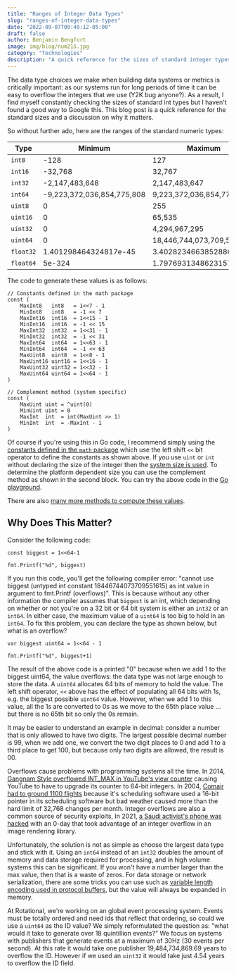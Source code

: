 ```yaml
---
title: "Ranges of Integer Data Types"
slug: "ranges-of-integer-data-types"
date: "2022-09-07T09:40:12-05:00"
draft: false
author: Benjamin Bengfort
image: img/blog/num215.jpg
category: "Technologies"
description: "A quick reference for the sizes of standard integer types in Go"
---
```


The data type choices we make when building data systems or metrics is critically important: as our systems run for long periods of time it can be easy to overflow the integers that we use (Y2K bug anyone?). As a result, I find myself constantly checking the sizes of standard int types but I haven't found a good way to Google this. This blog post is a quick reference for the standard sizes and a discussion on why it matters.

<!--more-->

So without further ado, here are the ranges of the standard numeric types:

| Type      | Minimum                    | Maximum                    |
| --------- | -------------------------- | -------------------------- |
| `int8`    | -128                       | 127                        |
| `int16`   | -32,768                    | 32,767                     |
| `int32`   | -2,147,483,648             | 2,147,483,647              |
| `int64`   | -9,223,372,036,854,775,808 | 9,223,372,036,854,775,807  |
| `uint8`   | 0                          | 255                        |
| `uint16`  | 0                          | 65,535                     |
| `uint32`  | 0                          | 4,294,967,295              |
| `uint64`  | 0                          | 18,446,744,073,709,551,615 |
| `float32` | 1.401298464324817e-45      | 3.4028234663852886e+38     |
| `float64` | 5e-324                     | 1.7976931348623157e+308    |

The code to generate these values is as follows:

```golang
// Constants defined in the math package
const (
	MaxInt8   int8   = 1<<7 - 1
	MinInt8   int8   = -1 << 7
	MaxInt16  int16  = 1<<15 - 1
	MinInt16  int16  = -1 << 15
	MaxInt32  int32  = 1<<31 - 1
	MinInt32  int32  = -1 << 31
	MaxInt64  int64  = 1<<63 - 1
	MinInt64  int64  = -1 << 63
	MaxUint8  uint8  = 1<<8 - 1
	MaxUint16 uint16 = 1<<16 - 1
	MaxUint32 uint32 = 1<<32 - 1
	MaxUint64 uint64 = 1<<64 - 1
)

// Complement method (system specific)
const (
	MaxUint uint = ^uint(0)
	MinUint uint = 0
	MaxInt  int  = int(MaxUint >> 1)
	MinInt  int  = -MaxInt - 1
)
```

Of course if you're using this in Go code, I recommend simply using the [constants defined in the `math` package](https://pkg.go.dev/math#pkg-constants) which use the left shift `<<` bit operator to define the constants as shown above. If you use `uint` or `int` without declaring the size of the integer then the [system size is used](https://go.dev/tour/basics/11). To determine the platform dependent size you can use the complement method as shown in the second block. You can try the above code in the [Go playground](https://go.dev/play/p/jLQEoouXyBg).

There are also [many more methods to compute these values](https://stackoverflow.com/questions/6878590/the-maximum-value-for-an-int-type-in-go).

## Why Does This Matter?

Consider the following code:

```golang
const biggest = 1<<64-1

fmt.Printf("%d", biggest)
```

If you run this code, you'll get the following compiler error: "cannot use biggest (untyped int constant 18446744073709551615) as int value in argument to fmt.Printf (overflows)". This is because without any other information the compiler assumes that `biggest` is an int, which depending on whether or not you're on a 32 bit or 64 bit system is either an `int32` or an `int64`. In either case, the maximum value of a `uint64` is too big to hold in an `int64`. To fix this problem, you can declare the type as shown below, but what is an overflow?

```golang
var biggest uint64 = 1<<64 - 1

fmt.Printf("%d", biggest+1)
```

The result of the above code is a printed "0" because when we add 1 to the biggest uint64, the value overflows: the data type was not large enough to store the data. A `uint64` allocates 64 bits of memory to hold the value. The left shift operator, `<<` above has the effect of populating all 64 bits with 1s, e.g. the biggest possible `uint64` value. However, when we add 1 to this value, all the 1s are converted to 0s as we move to the 65th place value ... but there is no 65th bit so only the 0s remain.

It may be easier to understand an example in decimal: consider a number that is only allowed to have two digits. The largest possible decimal number is 99, when we add one, we convert the two digit places to 0 and add 1 to a third place to get 100, but because only two digits are allowed, the result is 00.

Overflows cause problems with programming systems all the time. In 2014, [Gangnam Style overflowed INT_MAX in YouTube's view counter](https://arstechnica.com/information-technology/2014/12/gangnam-style-overflows-int_max-forces-youtube-to-go-64-bit/) causing YouTube to have to upgrade its counter to 64-bit integers. In 2004, [Comair had to ground 1100 flights](https://arstechnica.com/uncategorized/2004/12/4490-2/) because it's scheduling software used a 16-bit pointer in its scheduling software but bad weather caused more than the hard limit of 32,768 changes per month. Integer overflows are also a common source of security exploits, In 2021, [a Saudi activist's phone was hacked](https://citizenlab.ca/2021/09/forcedentry-nso-group-imessage-zero-click-exploit-captured-in-the-wild/) with an 0-day that took advantage of an integer overflow in an image rendering library.

Unfortunately, the solution is not as simple as choose the largest data type and stick with it. Using an `int64` instead of an `int32` doubles the amount of memory and data storage required for processing, and in high volume systems this can be significant. If you won't have a number larger than the max value, then that is a waste of zeros. For data storage or network serialization, there are some tricks you can use such as [variable length encoding used in protocol buffers](https://developers.google.com/protocol-buffers/docs/encoding), but the value will always be expanded in memory.

At Rotational, we're working on an global event processing system. Events must be totally ordered and need ids that reflect that ordering, so could we use a `uint64` as the ID value? We simply reformulated the question as: "what would it take to generate over 18 quintillion events?" We focus on systems with publishers that generate events at a maximum of 30Hz (30 events per second). At this rate it would take one publisher 19,484,734,869.69 years to overflow the ID. However if we used an `uint32` it would take just 4.54 years to overflow the ID field.
